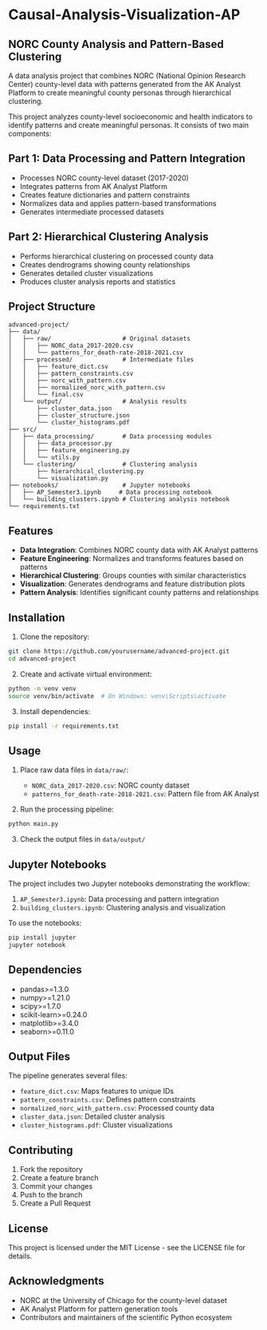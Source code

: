 # Causal-Analysis-Visualization-AP

## NORC County Analysis and Pattern-Based Clustering

A data analysis project that combines NORC (National Opinion Research Center) county-level data with patterns generated from the AK Analyst Platform to create meaningful county personas through hierarchical clustering.

This project analyzes county-level socioeconomic and health indicators to identify patterns and create meaningful personas. It consists of two main components:

## Part 1: Data Processing and Pattern Integration
- Processes NORC county-level dataset (2017-2020)
- Integrates patterns from AK Analyst Platform
- Creates feature dictionaries and pattern constraints
- Normalizes data and applies pattern-based transformations
- Generates intermediate processed datasets

## Part 2: Hierarchical Clustering Analysis
- Performs hierarchical clustering on processed county data
- Creates dendrograms showing county relationships
- Generates detailed cluster visualizations
- Produces cluster analysis reports and statistics

## Project Structure
```
advanced-project/
├── data/
│   ├── raw/                    # Original datasets
│   │   ├── NORC_data_2017-2020.csv
│   │   └── patterns_for_death-rate-2018-2021.csv
│   ├── processed/              # Intermediate files
│   │   ├── feature_dict.csv
│   │   ├── pattern_constraints.csv
│   │   ├── norc_with_pattern.csv
│   │   ├── normalized_norc_with_pattern.csv
│   │   └── final.csv
│   └── output/                 # Analysis results
│       ├── cluster_data.json
│       ├── cluster_structure.json
│       └── cluster_histograms.pdf
├── src/
│   ├── data_processing/        # Data processing modules
│   │   ├── data_processor.py
│   │   ├── feature_engineering.py
│   │   └── utils.py
│   └── clustering/             # Clustering analysis
│       ├── hierarchical_clustering.py
│       └── visualization.py
├── notebooks/                  # Jupyter notebooks
│   ├── AP_Semester3.ipynb     # Data processing notebook
│   └── building_clusters.ipynb # Clustering analysis notebook
└── requirements.txt
```

## Features

- **Data Integration**: Combines NORC county data with AK Analyst patterns
- **Feature Engineering**: Normalizes and transforms features based on patterns
- **Hierarchical Clustering**: Groups counties with similar characteristics
- **Visualization**: Generates dendrograms and feature distribution plots
- **Pattern Analysis**: Identifies significant county patterns and relationships

## Installation

1. Clone the repository:
```bash
git clone https://github.com/yourusername/advanced-project.git
cd advanced-project
```

2. Create and activate virtual environment:
```bash
python -m venv venv
source venv/bin/activate  # On Windows: venv\Scripts\activate
```

3. Install dependencies:
```bash
pip install -r requirements.txt
```

## Usage

1. Place raw data files in `data/raw/`:
   - `NORC_data_2017-2020.csv`: NORC county dataset
   - `patterns_for_death-rate-2018-2021.csv`: Pattern file from AK Analyst

2. Run the processing pipeline:
```bash
python main.py
```

3. Check the output files in `data/output/`

## Jupyter Notebooks

The project includes two Jupyter notebooks demonstrating the workflow:

1. `AP_Semester3.ipynb`: Data processing and pattern integration
2. `building_clusters.ipynb`: Clustering analysis and visualization

To use the notebooks:
```bash
pip install jupyter
jupyter notebook
```

## Dependencies
- pandas>=1.3.0
- numpy>=1.21.0
- scipy>=1.7.0
- scikit-learn>=0.24.0
- matplotlib>=3.4.0
- seaborn>=0.11.0

## Output Files

The pipeline generates several files:
- `feature_dict.csv`: Maps features to unique IDs
- `pattern_constraints.csv`: Defines pattern constraints
- `normalized_norc_with_pattern.csv`: Processed county data
- `cluster_data.json`: Detailed cluster analysis
- `cluster_histograms.pdf`: Cluster visualizations

## Contributing

1. Fork the repository
2. Create a feature branch
3. Commit your changes
4. Push to the branch
5. Create a Pull Request

## License

This project is licensed under the MIT License - see the LICENSE file for details.

## Acknowledgments

- NORC at the University of Chicago for the county-level dataset
- AK Analyst Platform for pattern generation tools
- Contributors and maintainers of the scientific Python ecosystem
